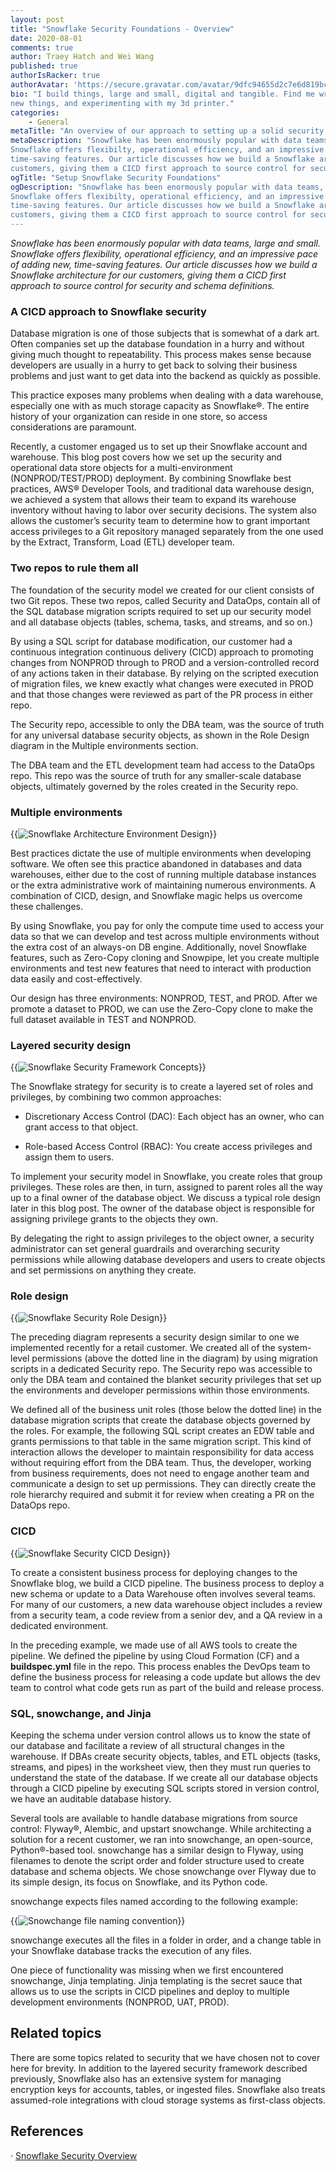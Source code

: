 ```yaml
---
layout: post
title: "Snowflake Security Foundations - Overview"
date: 2020-08-01
comments: true
author: Traey Hatch and Wei Wang
published: true
authorIsRacker: true
authorAvatar: 'https://secure.gravatar.com/avatar/9dfc94655d2c7e6d819bc064141f8d60'
bio: "I build things, large and small, digital and tangible. Find me writing about tech, building
new things, and experimenting with my 3d printer."
categories:
    - General
metaTitle: "An overview of our approach to setting up a solid security architecture for Snowflake."
metaDescription: "Snowflake has been enormously popular with data teams, large and small.
Snowflake offers flexibilty, operational efficiency, and an impressive pace of adding new,
time-saving features. Our article discusses how we build a Snowflake architecture for our
customers, giving them a CICD first approach to source control for security and schema definitions."
ogTitle: "Setup Snowflake Security Foundations"
ogDescription: "Snowflake has been enormously popular with data teams, large and small.
Snowflake offers flexibilty, operational efficiency, and an impressive pace of adding new,
time-saving features. Our article discusses how we build a Snowflake architecture for our
customers, giving them a CICD first approach to source control for security and schema definitions."
---
```


*Snowflake has been enormously popular with data teams, large and small.
Snowflake offers flexibility, operational efficiency, and an impressive pace of adding new,
time-saving features. Our article discusses how we build a Snowflake architecture for our
customers, giving them a CICD first approach to source control for security and schema definitions.*

<!--more-->

### A CICD approach to Snowflake security   

Database migration is one of those subjects that is somewhat of a dark art. Often companies set up the
database foundation in a hurry and without giving much thought to repeatability. This process makes sense
because developers are usually in a hurry to get back to solving their business problems and just want to
get data into the backend as quickly as possible.  

This practice exposes many problems when dealing with a data warehouse, especially one with as much storage
capacity as Snowflake®. The entire history of your organization can reside in one store, so access considerations
are paramount.

Recently, a customer engaged us to set up their Snowflake account and warehouse. This blog post covers how we set
up the security and operational data store objects for a multi-environment (NONPROD/TEST/PROD) deployment. By
combining Snowflake best practices, AWS® Developer Tools, and traditional data warehouse design, we achieved a system
that allows their team to expand its warehouse inventory without having to labor over security decisions. The system
also allows the customer’s security team to determine how to grant important access privileges to a Git repository
managed separately from the one used by the Extract, Transform, Load (ETL) developer team. 

### Two repos to rule them all

The foundation of the security model we created for our client consists of two Git repos. These two repos, called
Security and DataOps, contain all of the SQL database migration scripts required to set up our security model and
all database objects (tables, schema, tasks, and streams, and so on.)  

By using a SQL script for database modification, our customer had a continuous integration continuous delivery (CICD)
approach to promoting changes from NONPROD through to PROD and a version-controlled record of any actions taken in their
database. By relying on the scripted execution of migration files, we knew exactly what changes were executed in PROD and
that those changes were reviewed as part of the PR process in either repo.

The Security repo, accessible to only the DBA team, was the source of truth for any universal database security objects,
as shown in the Role Design diagram in the Multiple environments section. 

The DBA team and the ETL development team had access to the DataOps repo. This repo was the source of truth for any
smaller-scale database objects, ultimately governed by the roles created in the Security repo. 

### Multiple environments

{{<image src="snowflake-architecture-snowflake-setup.png" alt="Snowflake Architecture Environment Design" title="Snowflake Architecture Environment Design">}}
    
Best practices dictate the use of multiple environments when developing software. We often see this practice abandoned
in databases and data warehouses, either due to the cost of running multiple database instances or the extra administrative
work of maintaining numerous environments.  A combination of CICD, design, and Snowflake magic helps us overcome these challenges.  

By using Snowflake, you pay for only the compute time used to access your data so that we can develop and test across multiple
environments without the extra cost of an always-on DB engine.  Additionally, novel Snowflake features, such as Zero-Copy cloning
and Snowpipe, let you create multiple environments and test new features that need to interact with production data easily and
cost-effectively. 

Our design has three environments: NONPROD, TEST, and PROD. After we promote a dataset to PROD, we can use the Zero-Copy clone
to make the full dataset available in TEST and NONPROD. 

### Layered security design

{{<image src="snowflake-architecture-snowflake-security-framework.png" alt="Snowflake Security Framework Concepts" title="Snowflake Security Framework Concepts">}}
    
The Snowflake strategy for security is to create a layered set of roles and privileges, by combining two common approaches:  

* Discretionary Access Control (DAC): Each object has an owner, who can grant access to that object.   

* Role-based Access Control (RBAC): You create access privileges and assign them to users.

To implement your security model in Snowflake, you create roles that group privileges. These roles are then, in turn, assigned
to parent roles all the way up to a final owner of the database object. We discuss a typical role design later in this blog post.
The owner of the database object is responsible for assigning privilege grants to the objects they own.

By delegating the right to assign privileges to the object owner, a security administrator can set general guardrails and
overarching security permissions while allowing database developers and users to create objects and set permissions on
anything they create. 

### Role design

{{<image src="snowflake-architecture-role-design.png" alt="Snowflake Security Role Design" title="Snowflake Security Role Design">}}
    
The preceding diagram represents a security design similar to one we implemented recently for a retail customer. We created
all of the system-level permissions (above the dotted line in the diagram) by using migration scripts in a dedicated Security
repo. The Security repo was accessible to only the DBA team and contained the blanket security privileges that set up the
environments and developer permissions within those environments. 

We defined all of the business unit roles (those below the dotted line) in the database migration scripts that create the
database objects governed by the roles. For example, the following SQL script creates an EDW table and grants permissions to
that table in the same migration script. This kind of interaction allows the developer to maintain responsibility for data
access without requiring effort from the DBA team. Thus, the developer, working from business requirements, does not need to
engage another team and communicate a design to set up permissions. They can directly create the role hierarchy required and
submit it for review when creating a PR on the DataOps repo.

### CICD  

{{<image src="snowflake-architecture-cicd-pipeline.png" alt="Snowflake Security CICD Design" title="Snowflake Security CICD Design">}}
    
To create a consistent business process for deploying changes to the Snowflake blog, we build a CICD pipeline. The business
process to deploy a new schema or update to a Data Warehouse often involves several teams. For many of our customers, a new
data warehouse object includes a review from a security team, a code review from a senior dev, and a QA review in a dedicated
environment. 

In the preceding example, we made use of all AWS tools to create the pipeline. We defined the pipeline by using Cloud Formation
(CF) and a **buildspec.yml** file in the repo. This process enables the DevOps team to define the business process for releasing
a code update but allows the dev team to control what code gets run as part of the build and release process.

### SQL, snowchange, and Jinja 

Keeping the schema under version control allows us to know the state of our database and facilitate a review of all structural
changes in the warehouse. If DBAs create security objects, tables, and ETL objects (tasks, streams, and pipes) in the worksheet
view, then they must run queries to understand the state of the database. If we create all our database objects through a CICD
pipeline by executing SQL scripts stored in version control, we have an auditable database history. 

Several tools are available to handle database migrations from source control: Flyway®, Alembic, and upstart snowchange. While
architecting a solution for a recent customer, we ran into snowchange, an open-source, Python®-based tool. snowchange has a
similar design to Flyway, using filenames to denote the script order and folder structure used to create database and schema
objects. We chose snowchange over Flyway due to its simple design, its focus on Snowflake, and its Python code. 

snowchange expects files named according to the following example:  

{{<image src="flyway-naming-convention.png" alt="Snowchange file naming convention" title="Snowchange file naming convention">}}

snowchange executes all the files in a folder in order, and a change table in your Snowflake database tracks the execution of any files.  

One piece of functionality was missing when we first encountered snowchange, Jinja templating. Jinja templating is the secret
sauce that allows us to use the scripts in CICD pipelines and deploy to multiple development environments (NONPROD, UAT, PROD).

## Related topics  

There are some topics related to security that we have chosen not to cover here for brevity. In addition to the layered security
framework described previously, Snowflake also has an extensive system for managing encryption keys for accounts, tables, or
ingested files. Snowflake also treats assumed-role integrations with cloud storage systems as first-class objects. 

## References  

· [Snowflake Security Overview](https://www.snowflake.com/wp-content/uploads/2015/06/Snowflake_Security_Overview_WP.pdf)

 
